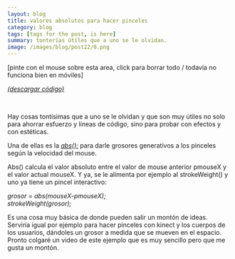 ```yaml
---
layout: blog
title: valores absolutos para hacer pinceles
category: blog
tags: [tags for the post, is here]  
summary: tonterías útiles que a uno se le olvidan.
image: /images/blog/post22/0.png
---
```


[pinte con el mouse sobre esta area, click para borrar todo / todavía no funciona bien en móviles]
<br>
<canvas ontouchstart="touchStart(event);"
ontouchmove="touchMove(event);"
ontouchend="touchEnd(event);"
ontouchcancel="touchCancel(event);"
id="sketch" width="800" height="500" data-processing-sources="/code/post22_pinceles/pincel_basico/pincel_basico.pde"> </canvas>

<script type="text/javascript">

var processingInstance;

function getOffsetLeft( elem )
{
    var offsetLeft = 0;
    do {
      if ( !isNaN( elem.offsetLeft ) )
      {
          offsetLeft += elem.offsetLeft;
      }
    } while( elem = elem.offsetParent );
    return offsetLeft;
}

function setProcessingMouse(event){
    if (!processingInstance) {  
        processingInstance = Processing.getInstanceById('sketch');  
    }  

	
      var x = event.touches[0].pageX;
      var y = event.touches[0].pageY;

  //  var x = event.touches[0].pageX- getOffsetLeft(text);
  //  var y = event.touches[0].pageY- getOffsetLeft(text);

    processingInstance.mouseX = x;
    processingInstance.mouseY = y;
};

function touchStart(event) {
    event.preventDefault();
	setProcessingMouse(event);
    processingInstance.mousePressed();
};

function touchMove(event) {
    event.preventDefault();
	setProcessingMouse(event);
    processingInstance.mouseDragged();
};

function touchEnd(event) {
    event.preventDefault();
	setProcessingMouse(event);
    processingInstance.mouseReleased();
};

function touchCancel(event) {
    event.preventDefault();
	setProcessingMouse(event);
    processingInstance.mouseReleased();
};

</script>

[*(descargar código)*](https://dl.dropboxusercontent.com/u/21566953/mqvlm/post22_pinceles.zip)

<br>

Hay cosas tontísimas que a uno se le olvidan y que son muy útiles no solo para ahorrar esfuerzo y líneas de código, sino para probar con efectos y con estéticas. 

Una de ellas es la [*abs();*](https://processing.org/reference/abs_.html) para darle grosores generativos a los pinceles según la velocidad del mouse. 

Abs() calcula el valor absoluto entre el valor de mouse anterior pmouseX y el valor actual mouseX. Y ya, se le alimenta por ejemplo al strokeWeight() y uno ya tiene un pincel interactivo:


*grosor = abs(mouseX-pmouseX);*   
*strokeWeight(grosor);*

Es una cosa muy básica de donde pueden salir un montón de ideas. Serviría igual por ejemplo para hacer pinceles con kinect y los cuerpos de los usuarios, dándoles un grosor a medida que se mueven en el espacio. Pronto colgaré un video de este ejemplo que es muy sencillo pero que me gusta un montón. 

<br>
<br>

